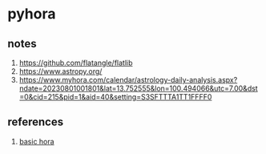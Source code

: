 # pyhora

## notes
1. https://github.com/flatangle/flatlib
2. https://www.astropy.org/
3. https://www.myhora.com/calendar/astrology-daily-analysis.aspx?ndate=20230801001801&lat=13.752555&lon=100.494066&utc=7.00&dst=0&cid=215&pid=1&aid=40&setting=S3SFTTTA1TT1FFFF0

## references
1. [basic hora](http://www.horasad.com/download/ebooks/%e0%b9%82%e0%b8%ab%e0%b8%a3%e0%b8%b2%e0%b8%a8%e0%b8%b2%e0%b8%aa%e0%b8%95%e0%b8%a3%e0%b9%8c%e0%b9%83%e0%b8%99%e0%b8%a7%e0%b8%a3%e0%b8%a3%e0%b8%93%e0%b8%84%e0%b8%94%e0%b8%b5%20%e0%b8%ad.%e0%b9%80%e0%b8%97%e0%b8%9e%e0%b8%a2%e0%b9%8c.pdf)
